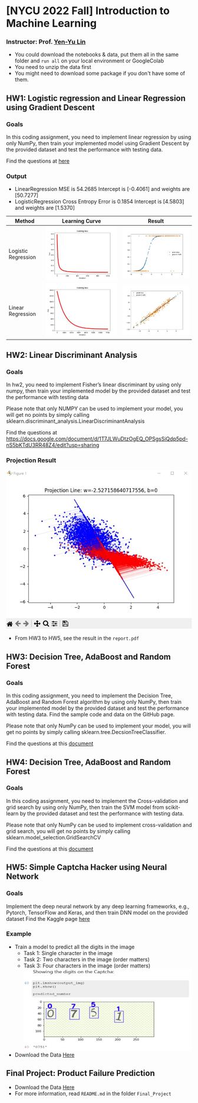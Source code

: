 # [NYCU 2022 Fall] Introduction to Machine Learning
### Instructor: Prof. [Yen-Yu Lin](https://www.cs.nycu.edu.tw/members/detail/lin)

* You could download the notebooks & data, put them all in the same folder and `run all` on your local environment or GoogleColab
* You need to unzip the data first
* You might need to download some package if you don't have some of them.

## HW1: Logistic regression and Linear Regression using Gradient Descent

### Goals
In this coding assignment, you need to implement linear regression by using only NumPy, then train your implemented model using Gradient Descent by the provided dataset and test the performance with testing data.

Find the questions at [here](https://docs.google.com/document/d/1kBR0tqYltq1YEoFiwem0Yzn_MYq5wNyzJG9LeURHDYE/edit?usp=sharing)

### Output

* LinearRegression
MSE is 54.2685
Intercept is [-0.4061] and weights are [50.7277]
* LogisticRegression
Cross Entropy Error is 0.1854
Intercept is [4.5803] and weights are [1.5370]


| Method            | Learning Curve | Result |
| ----------------- | -------- | -------- |
| Logistic Regression | ![](Results/logistic_training_loss.jpg) | ![](Results/Logistic_Result.jpg)         |
| Linear Regression | ![](Results/linear_training_loss.jpg)     | ![](Results/Linear_Result.jpg)     |


## HW2: Linear Discriminant Analysis

### Goals
In hw2, you need to implement Fisher’s linear discriminant by using only numpy, then train your implemented model by the provided dataset and test the performance with testing data

Please note that only NUMPY can be used to implement your model, you will get no points by simply calling sklearn.discriminant_analysis.LinearDiscriminantAnalysis

Find the questions at https://docs.google.com/document/d/1T7JLWuDtzOgEQ_OPSgsSiQdp5pd-nS5bKTdU3RR48Z4/edit?usp=sharing

### Projection Result
![](Results/FLD_ProjectionResult.jpg)

* From HW3 to HW5, see the result in the `report.pdf`

## HW3: Decision Tree, AdaBoost and Random Forest

### Goals
In this coding assignment, you need to implement the Decision Tree, AdaBoost and Random Forest algorithm by using only NumPy, then train your implemented model by the provided dataset and test the performance with testing data. Find the sample code and data on the GitHub page.

Please note that only NumPy can be used to implement your model, you will get no points by simply calling sklearn.tree.DecsionTreeClassifier.

Find the questions at this [document](https://docs.google.com/document/d/1ODV5FtIIn6fXjExL6cF8UOsQ-ctu53jObOAjrcSmqfw/edit?usp=sharing)


## HW4: Decision Tree, AdaBoost and Random Forest

### Goals
In this coding assignment, you need to implement the Cross-validation and grid search by using only NumPy, then train the SVM model from scikit-learn by the provided dataset and test the performance with testing data.

Please note that only NumPy can be used to implement cross-validation and grid search, you will get no points by simply calling sklearn.model_selection.GridSearchCV

Find the questions at this [document](https://docs.google.com/document/d/1YvMXHrcyxQrBHbGEZgPZbMVtXesSQuIm/edit?usp=sharing&ouid=106791491758005483971&rtpof=true&sd=true)


## HW5: Simple Captcha Hacker using Neural Network

### Goals
Implement the deep neural network by any deep learning frameworks, e.g., Pytorch, TensorFlow and Keras, and then train DNN model on the provided dataset
Find the Kaggle page [here](https://www.kaggle.com/competitions/captcha-hacker/overview)

### Example
* Train a model to predict all the digits in the image
    * Task 1: Single character in the image
    * Task 2: Two characters in the image (order matters)
    * Task 3: Four characters in the image (order matters)
![](Results/Example.jpg)
* Download the Data [Here](https://www.kaggle.com/competitions/captcha-hacker/data)

## Final Project: Product Failure Prediction

* Download the Data [Here](https://www.kaggle.com/competitions/tabular-playground-series-aug-2022/data)
* For more information, read `README.md` in the folder `Final_Project`

